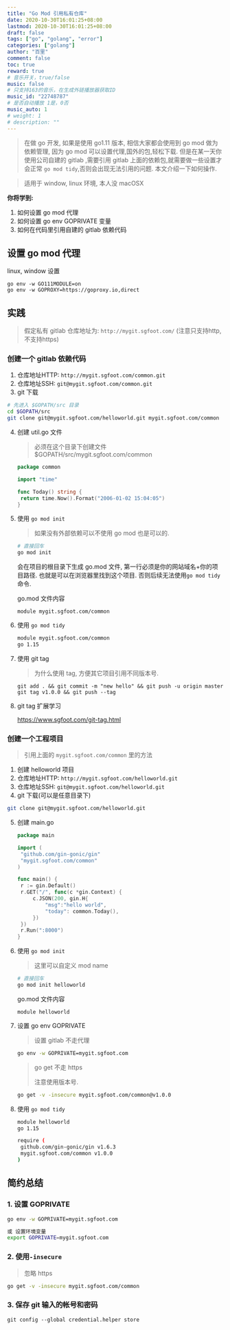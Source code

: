 ```yaml
---
title: "Go Mod 引用私有仓库"
date: 2020-10-30T16:01:25+08:00
lastmod: 2020-10-30T16:01:25+08:00
draft: false
tags: ["go", "golang", "error"]
categories: ["golang"]
author: "百里"
comment: false
toc: true
reward: true
# 音乐开关，true/false
music: false
# 只支持163的音乐，在生成外链播放器获取ID
music_id: "22748787"
# 是否自动播放 1是，0否
music_auto: 1
# weight: 1
# description: ""
---
```


> 在做 go 开发, 如果是使用 go1.11 版本, 相信大家都会使用到 go mod 做为依赖管理, 因为 go mod 可以设置代理,国外的包,轻松下载. 但是在某一天你使用公司自建的 gitlab ,需要引用 gitlab 上面的依赖包,就需要做一些设置才会正常 `go mod tidy`,否则会出现无法引用的问题. 本文介绍一下如何操作.

> 适用于 window, linux 环境, 本人没 macOSX

**你将学到:**

1. 如何设置 go mod 代理
2. 如何设置 go env GOPRIVATE 变量
3. 如何在代码里引用自建的 gitlab 依赖代码



## 设置 go mod 代理

linux, window 设置

```
go env -w GO111MODULE=on
go env -w GOPROXY=https://goproxy.io,direct
```



## 实践

> 假定私有 gitlab 仓库地址为: `http://mygit.sgfoot.com/`  (注意只支持http, 不支持https)

### 创建一个 gitlab 依赖代码

1. 仓库地址HTTP: `http://mygit.sgfoot.com/common.git`
2. 仓库地址SSH: `git@mygit.sgfoot.com/common.git`
3.  git 下载

```sh
# 先进入 $GOPATH/src 目录
cd $GOPATH/src 
git clone git@mygit.sgfoot.com/helloworld.git mygit.sgfoot.com/common
```

4. 创建 util.go 文件

   > 必须在这个目录下创建文件 $GOPATH/src/mygit.sgfoot.com/common

   ```go
   package common
   
   import "time"
   
   func Today() string {
   	return time.Now().Format("2006-01-02 15:04:05")
   }
   
   ```

5. 使用 `go mod init `

   > 如果没有外部依赖可以不使用 go mod 也是可以的.

   ```sh
   # 直接回车
   go mod init 
   ```

   会在项目的根目录下生成 go.mod 文件, 第一行必须是你的网站域名+你的项目路径. 也就是可以在浏览器里找到这个项目. 否则后续无法使用`go mod tidy`命令.

   go.mod 文件内容

   ```shell
   module mygit.sgfoot.com/common
   ```

6. 使用 `go mod tidy`

   ```sh
   module mygit.sgfoot.com/common
   go 1.15
   ```

7. 使用 git tag 

   > 为什么使用 tag, 方便其它项目引用不同版本号.

   ```
   git add . && git commit -m "new hello" && git push -u origin master
   git tag v1.0.0 && git push --tag
   ```

8. git tag 扩展学习

   https://www.sgfoot.com/git-tag.html

### 创建一个工程项目

> 引用上面的 `mygit.sgfoot.com/common` 里的方法

1. 创建 helloworld 项目
1. 仓库地址HTTP: `http://mygit.sgfoot.com/helloworld.git`
2. 仓库地址SSH: `git@mygit.sgfoot.com/helloworld.git`
3.  git 下载(可以是任意目录下)

```sh
git clone git@mygit.sgfoot.com/helloworld.git
```

5. 创建 main.go 

   ```go
   package main
   
   import (
   	"github.com/gin-gonic/gin"
   	"mygit.sgfoot.com/common"
   )
   
   func main() {
   	r := gin.Default()
   	r.GET("/", func(c *gin.Context) {
   		c.JSON(200, gin.H{
   			"msg":"hello world",
   			"today": common.Today(),
   		})
   	})
   	r.Run(":8000")
   }
   ```

6. 使用 `go mod init `

   > 这里可以自定义 mod name

   ```sh
   # 直接回车
   go mod init helloworld
   ```

   go.mod 文件内容

   ```shell
   module helloworld
   ```

7. 设置 go env GOPRIVATE 

   > 设置 gitlab 不走代理

   ```sh
   go env -w GOPRIVATE=mygit.sgfoot.com
   ```

   > go get 不走 https
   >
   > 注意使用版本号.

   ```sh
   go get -v -insecure mygit.sgfoot.com/common@v1.0.0
   ```

   

8. 使用 `go mod tidy`

   ```sh
   module helloworld
   go 1.15
   
   require (
   	github.com/gin-gonic/gin v1.6.3
   	mygit.sgfoot.com/common v1.0.0
   )
   ```

## 简约总结

### 1. 设置 GOPRIVATE 

```sh
go env -w GOPRIVATE=mygit.sgfoot.com

或 设置环境变量
export GOPRIVATE=mygit.sgfoot.com
```

### 2. 使用`-insecure`

> 忽略 https

```sh
go get -v -insecure mygit.sgfoot.com/common
```

### 3. 保存 git 输入的帐号和密码

```shell
git config --global credential.helper store
```


